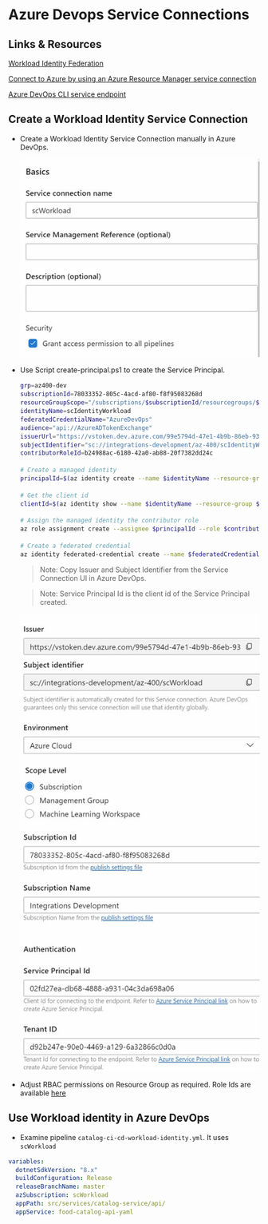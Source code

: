 # Azure Devops Service Connections

## Links & Resources

[Workload Identity Federation](https://learn.microsoft.com/en-us/entra/workload-id/workload-identity-federation)

[Connect to Azure by using an Azure Resource Manager service connection](https://learn.microsoft.com/en-us/azure/devops/pipelines/library/connect-to-azure?view=azure-devops)

[Azure DevOps CLI service endpoint](https://learn.microsoft.com/en-us/azure/devops/cli/service-endpoint?view=azure-devops)

## Create a Workload Identity Service Connection

- Create a Workload Identity Service Connection manually in Azure DevOps.

    ![create](_images/create.jpg)

- Use Script create-principal.ps1 to create the Service Principal.

    ```bash
    grp=az400-dev
    subscriptionId=78033352-805c-4acd-af80-f8f95083268d
    resourceGroupScope="/subscriptions/$subscriptionId/resourcegroups/$grp"
    identityName=scIdentityWorkload
    federatedCredentialName="AzureDevOps"
    audience="api://AzureADTokenExchange"
    issuerUrl="https://vstoken.dev.azure.com/99e5794d-47e1-4b9b-86eb-937aa20e4e11"
    subjectIdentifier="sc://integrations-development/az-400/scIdentityWorkload"
    contributorRoleId=b24988ac-6180-42a0-ab88-20f7382dd24c

    # Create a managed identity
    principalId=$(az identity create --name $identityName --resource-group $grp --query principalId -o tsv)

    # Get the client id
    clientId=$(az identity show --name $identityName --resource-group $grp --query clientId -o tsv)

    # Assign the managed identity the contributor role
    az role assignment create --assignee $principalId --role $contributorRoleId --scope $resourceGroupScope

    # Create a federated credential
    az identity federated-credential create --name $federatedCredentialName --identity-name $identityName --resource-group $grp --issuer $issuerUrl --subject $subjectIdentifier --audiences $audience
    ```    

    >Note: Copy Issuer and Subject Identifier from the Service Connection UI in Azure DevOps.    

    >Note: Service Principal Id is the client id of the Service Principal created.

    ![create](_images/create-details.jpg)

- Adjust RBAC permissions on Resource Group as required. Role Ids are available [here](https://learn.microsoft.com/en-us/azure/role-based-access-control/built-in-roles)

## Use Workload identity in Azure DevOps

- Examine pipeline `catalog-ci-cd-workload-identity.yml`. It uses `scWorkload`

```yaml
variables:
  dotnetSdkVersion: "8.x"
  buildConfiguration: Release
  releaseBranchName: master
  azSubscription: scWorkload
  appPath: src/services/catalog-service/api/
  appService: food-catalog-api-yaml
```